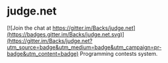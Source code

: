 # judge.net

[![Join the chat at https://gitter.im/Backs/judge.net](https://badges.gitter.im/Backs/judge.net.svg)](https://gitter.im/Backs/judge.net?utm_source=badge&utm_medium=badge&utm_campaign=pr-badge&utm_content=badge)
Programming contests system.
